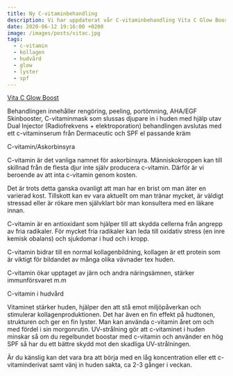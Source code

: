 ```yaml
---
title: Ny C-vitaminbehandling
description: Vi har uppdaterat vår C-vitaminbehandling Vita C Glow Boost.
date: 2020-06-12 19:16:00 +0200
image: /images/posts/vitac.jpg
tags:
  - c-vitamin
  - kollagen
  - hudvård
  - glow
  - lyster
  - spf
---
```


[Vita C Glow Boost](/vita-c-glow-boost/)

Behandlingen inneh&aring;ller rengöring, peeling, portömning, AHA/EGF Skinbooster, C-vitaminmask som slussas djupare in i huden med hjälp utav Dual Injector (Radiofrekvens + elektroporation) behandlingen avslutas med ett c-vitaminserum fr&aring;n Dermaceutic och SPF el passande kräm

C-vitamin/Askorbinsyra

C-vitamin är det vanliga namnet för askorbinsyra. Människokroppen kan till skillnad fr&aring;n de flesta djur inte själv producera c-vitamin. Därför är vi beroende av att inta c-vitamin genom kosten.

Det är trots detta ganska ovanligt att man har en brist om man äter en varierad kost. Tillskott kan ev vara aktuellt om man tränar mycket, är väldigt stressad eller är rökare men självklart bör man konsultera med en läkare innan.

C-vitamin är en antioxidant som hjälper till att skydda cellerna fr&aring;n angrepp av fria radikaler. För mycket fria radikaler kan leda till oxidativ stress (en inre kemisk obalans) och sjukdomar i hud och i kropp.&nbsp;

C-vitamin bidrar till en normal kollagenbildning, kollagen är ett protein som är viktigt för bildandet av m&aring;nga olika vävnader tex huden.&nbsp;

C-vitamin ökar upptaget av järn och andra näringsämnen, stärker immunförsvaret m.m&nbsp;

C-vitamin i hudv&aring;rd

Vitaminet stärker huden, hjälper den att st&aring; emot miljöp&aring;verkan och stimulerar kollagenproduktionen. Det har även en fin effekt p&aring; hudtonen, strukturen och ger en fin lyster. Man kan använda c-vitamin &aring;ret om och med fördel i sin morgonrutin. UV-str&aring;lning gör att c-vitaminet i huden minskar s&aring; om du regelbundet boostar med c-vitamin och använder en hög SPF s&aring; har du ett bättre skydd mot den skadliga UV-str&aring;lningen.&nbsp;

Är du känslig kan det vara bra att börja med en l&aring;g koncentration eller ett c-vitaminderivat samt vänj in huden sakta, ca 2-3 g&aring;nger i veckan.&nbsp;

&nbsp;

&nbsp;